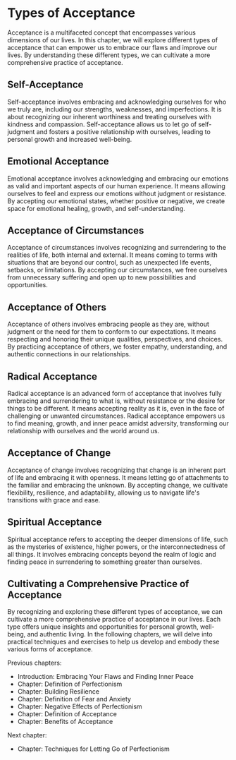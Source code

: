 Types of Acceptance
============================

Acceptance is a multifaceted concept that encompasses various dimensions of our lives. In this chapter, we will explore different types of acceptance that can empower us to embrace our flaws and improve our lives. By understanding these different types, we can cultivate a more comprehensive practice of acceptance.

Self-Acceptance
---------------

Self-acceptance involves embracing and acknowledging ourselves for who we truly are, including our strengths, weaknesses, and imperfections. It is about recognizing our inherent worthiness and treating ourselves with kindness and compassion. Self-acceptance allows us to let go of self-judgment and fosters a positive relationship with ourselves, leading to personal growth and increased well-being.

Emotional Acceptance
--------------------

Emotional acceptance involves acknowledging and embracing our emotions as valid and important aspects of our human experience. It means allowing ourselves to feel and express our emotions without judgment or resistance. By accepting our emotional states, whether positive or negative, we create space for emotional healing, growth, and self-understanding.

Acceptance of Circumstances
---------------------------

Acceptance of circumstances involves recognizing and surrendering to the realities of life, both internal and external. It means coming to terms with situations that are beyond our control, such as unexpected life events, setbacks, or limitations. By accepting our circumstances, we free ourselves from unnecessary suffering and open up to new possibilities and opportunities.

Acceptance of Others
--------------------

Acceptance of others involves embracing people as they are, without judgment or the need for them to conform to our expectations. It means respecting and honoring their unique qualities, perspectives, and choices. By practicing acceptance of others, we foster empathy, understanding, and authentic connections in our relationships.

Radical Acceptance
------------------

Radical acceptance is an advanced form of acceptance that involves fully embracing and surrendering to what is, without resistance or the desire for things to be different. It means accepting reality as it is, even in the face of challenging or unwanted circumstances. Radical acceptance empowers us to find meaning, growth, and inner peace amidst adversity, transforming our relationship with ourselves and the world around us.

Acceptance of Change
--------------------

Acceptance of change involves recognizing that change is an inherent part of life and embracing it with openness. It means letting go of attachments to the familiar and embracing the unknown. By accepting change, we cultivate flexibility, resilience, and adaptability, allowing us to navigate life's transitions with grace and ease.

Spiritual Acceptance
--------------------

Spiritual acceptance refers to accepting the deeper dimensions of life, such as the mysteries of existence, higher powers, or the interconnectedness of all things. It involves embracing concepts beyond the realm of logic and finding peace in surrendering to something greater than ourselves.

Cultivating a Comprehensive Practice of Acceptance
--------------------------------------------------

By recognizing and exploring these different types of acceptance, we can cultivate a more comprehensive practice of acceptance in our lives. Each type offers unique insights and opportunities for personal growth, well-being, and authentic living. In the following chapters, we will delve into practical techniques and exercises to help us develop and embody these various forms of acceptance.

Previous chapters:

* Introduction: Embracing Your Flaws and Finding Inner Peace
* Chapter: Definition of Perfectionism
* Chapter: Building Resilience
* Chapter: Definition of Fear and Anxiety
* Chapter: Negative Effects of Perfectionism
* Chapter: Definition of Acceptance
* Chapter: Benefits of Acceptance

Next chapter:

* Chapter: Techniques for Letting Go of Perfectionism

